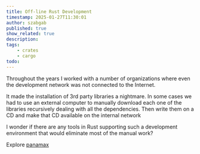 ```yaml
---
title: Off-line Rust Development
timestamp: 2025-01-27T11:30:01
author: szabgab
published: true
show_related: true
description:
tags:
    - crates
    - cargo
todo:
---
```


Throughout the years I worked with a number of organizations where even the development network was not connected to the Internet.

It made the installation of 3rd party libraries a nightmare. In some cases we had to use an external computer to manually  download each one of the libraries recursively dealing with all the dependencies.  Then write them on a CD and make that CD available  on the internal network

I wonder if there are any tools in Rust supporting such a development environment that would eliminate most of the manual work?

Explore [panamax](https://github.com/panamax-rs/panamax)

